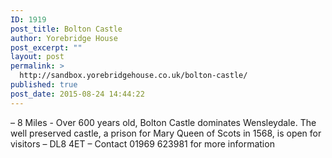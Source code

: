 ```yaml
---
ID: 1919
post_title: Bolton Castle
author: Yorebridge House
post_excerpt: ""
layout: post
permalink: >
  http://sandbox.yorebridgehouse.co.uk/bolton-castle/
published: true
post_date: 2015-08-24 14:44:22
---
```

– 8 Miles - Over 600 years old, Bolton Castle dominates Wensleydale. The well preserved castle, a prison for Mary Queen of Scots in 1568, is open for visitors – DL8 4ET – Contact 01969 623981 for more information